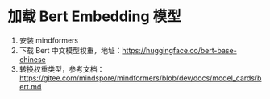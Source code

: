 # 加载 Bert Embedding 模型
1. 安装 mindformers
2. 下载 Bert 中文模型权重，地址：https://huggingface.co/bert-base-chinese
3. 转换权重类型，参考文档：https://gitee.com/mindspore/mindformers/blob/dev/docs/model_cards/bert.md